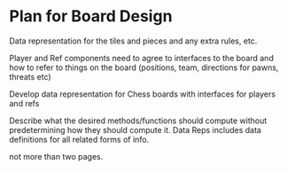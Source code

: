 # Plan for Board Design
Data representation for the tiles and pieces and any extra rules, etc.

Player and Ref components need to agree to interfaces to the board and how to refer to things on the board (positions, team, directions for pawns, threats etc)

Develop data representation for Chess boards with interfaces for players and refs

Describe what the desired methods/functions should compute without predetermining how they should compute it. Data Reps includes data definitions for all related forms of info.

not more than two pages.

